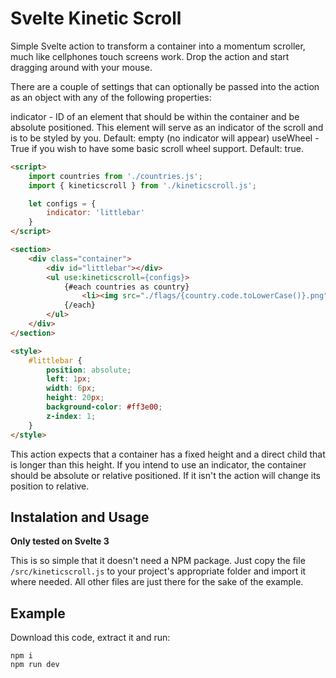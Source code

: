 # Svelte Kinetic Scroll


Simple Svelte action to transform a container into a momentum scroller, much like cellphones touch screens work. Drop the action and start dragging around with your mouse.

There are a couple of settings that can optionally be passed into the action as an object with any of the following properties:

indicator - ID of an element that should be within the container and be absolute positioned. This element will serve as an indicator of the scroll and is to be styled by you. Default: empty (no indicator will appear)
useWheel - True if you wish to have some basic scroll wheel support. Default: true.


```html
<script>
    import countries from './countries.js';
    import { kineticscroll } from './kineticscroll.js';

    let configs = {
        indicator: 'littlebar'
    }
</script>

<section>
    <div class="container">
        <div id="littlebar"></div>
        <ul use:kineticscroll={configs}>
            {#each countries as country}
                <li><img src="./flags/{country.code.toLowerCase()}.png" loading="lazy" alt="{country.name}" /><span>{country.name}</span></li>
            {/each}
        </ul>        
    </div>
</section> 

<style>
    #littlebar {
        position: absolute;
        left: 1px;
        width: 6px;
        height: 20px;
        background-color: #ff3e00;
        z-index: 1;
    }
</style>
```
This action expects that a container has a fixed height and a direct child that is longer than this height. If you intend to use an indicator, the container should be absolute or relative positioned. If it isn't the action will change its position to relative.

## Instalation and Usage

**Only tested on Svelte 3**

This is so simple that it doesn't need a NPM package. Just copy the file ``/src/kineticscroll.js`` to your project's appropriate folder and import it where needed. All other files are just there for the sake of the example.


## Example

Download this code, extract it and run:

```
npm i
npm run dev
```